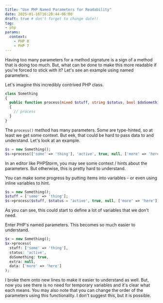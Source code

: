 ```yaml
---
title: "Use PHP Named Parameters for Readability"
date: 2025-01-16T16:20:44-06:00
draft: true # don't forget to change date!!
tag:
- php
params:
  context:
    - PHP 8
    - PHP 7
---
```

Having too many parameters for a method signature is a sign of a method that is doing too much. But, what can be done to make this more readable if you're forced to stick with it? Let's see an example using named parameters.

<!--more-->

Let's imagine this incredibly contrived PHP class.

```php
class Something
{
  public function process(mixed $stuff, string $status, bool $doSomething, $extra, $data)
  {
    // process
  }
}
```

The `process()` method has many parameters. Some are type-hinted, so at least we get some context. But eek, that could be hard to pass data to and understand. Let's look at an example.

```php
$s = new Something();
$s->process(['some' => 'thing'], 'active', true, null, ['more' => 'here']);
```

In an editor like PHPStorm, you may see some context / hints about the parameters.  But otherwise, this is pretty hard to understand.

You can make some progress by putting items into variables - or even using inline variables to hint.

```php
$s = new Something();
$stuff = ['some' => 'thing'];
$s->process($stuff, $status = 'active', true, null, ['more' => 'here']);
```

As you can see, this could start to define a lot of variables that we don't need.  

Enter PHP's named parameters. This becomes so much easier to understand.

```php
$x = new Something();
$x->process(
  stuff: ['some' => 'thing'], 
  status: 'active', 
  doSomething: true, 
  extra: null, 
  data: ['more' => 'here']
);
```

I broke them onto new lines to make it easier to understand as well. But, now you see there is no need for temporary variables and it's clear what each means.  You may also note that you can change the order of the parameters using this functionality. I don't suggest this, but it is possible.
